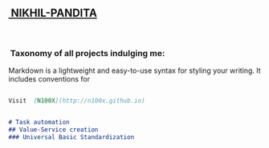 ## [ NIKHIL-PANDITA ](http://itsn1x.github.io/NIKHIL-PANDITA) 
 
###  Taxonomy of all projects indulging me:

Markdown is a lightweight and easy-to-use syntax for styling your writing. It includes conventions for

```markdown 

Visit  [N100X](http://n100x.github.io)


# Task automation
## Value-Service creation
### Universal Basic Standardization 
